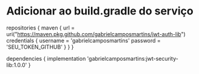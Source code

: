 # Adicionar ao build.gradle do serviço

repositories {
    maven {
        url = uri("https://maven.pkg.github.com/gabrielcamposmartins/jwt-auth-lib")
        credentials {
            username = 'gabrielcamposmartins'
            password = 'SEU_TOKEN_GITHUB'
        }
    }
}

dependencies {
    implementation 'gabrielcamposmartins:jwt-security-lib:1.0.0'
}

